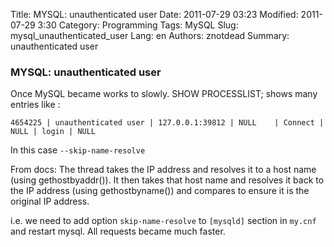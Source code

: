 Title: MYSQL: unauthenticated user
Date: 2011-07-29 03:23
Modified: 2011-07-29 3:30
Category: Programming
Tags: MySQL
Slug: mysql_unauthenticated_user
Lang: en
Authors: znotdead
Summary: unauthenticated user

### MYSQL: unauthenticated user

Once MySQL became works to slowly. SHOW PROCESSLIST; shows many entries like :
```
4654225 | unauthenticated user | 127.0.0.1:39812 | NULL    | Connect | NULL | login | NULL
```

In this case `--skip-name-resolve`

From docs:
The thread takes the IP address and resolves it to a host name (using gethostbyaddr()). It then takes that host name and resolves it back to the IP address (using gethostbyname()) and compares to ensure it is the original IP address.


i.e. we need to add option `skip-name-resolve` to `[mysqld]` section in `my.cnf` and restart mysql. All requests became much faster.
